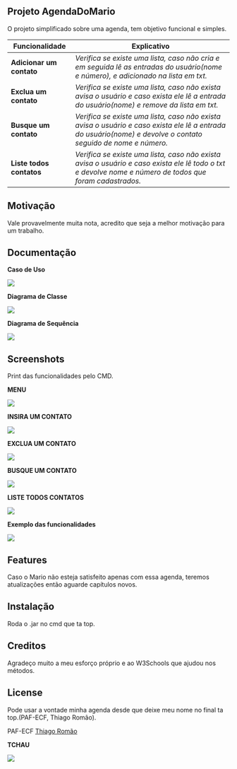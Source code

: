 ## Projeto AgendaDoMario
O projeto simplificado sobre uma agenda, tem objetivo funcional e simples.

| Funcionalidade | Explicativo| 
|--|--|
|**Adicionar um contato**|*Verifica se existe uma lista, caso não cria e em seguida lê as entradas do usuário(nome e número), e adicionado na lista em txt.*|
|**Exclua um contato**|*Verifica se existe uma lista, caso não exista avisa o usuário e caso exista ele lê a entrada do usuário(nome) e remove da lista em txt.*|
|**Busque um contato**|*Verifica se existe uma lista, caso não exista avisa o usuário e caso exista ele lê a entrada do usuário(nome) e devolve o contato seguido de nome e número.*| 
|**Liste todos contatos**|*Verifica se existe uma lista, caso não exista avisa o usuário e caso exista ele lê todo o txt e devolve nome e número de todos que foram cadastrados.*|

## Motivação
Vale provavelmente muita nota, acredito que seja a melhor motivação para um trabalho.

## Documentação

**Caso de Uso**

![](Documentação/diagramaCasodeUso.png)

**Diagrama de Classe**

![](Documentação/diagramaClasse.png)

**Diagrama de Sequência**

![](Documentação/diagramaSequência.png)

## Screenshots
Print das funcionalidades pelo CMD.

**MENU**

![](Screens/Menu.PNG)

**INSIRA UM CONTATO**

![](Screens/Insira.PNG)

**EXCLUA UM CONTATO**

![](Screens/Exclua.PNG)

**BUSQUE UM CONTATO**

![](Screens/Buscar.PNG)

**LISTE TODOS CONTATOS**

![](Screens/Listar.PNG)

**Exemplo das funcionalidades**

![](Screens/funcionalidade.gif)


## Features
Caso o Mario não esteja satisfeito apenas com essa agenda, teremos atualizações então aguarde capítulos novos.


## Instalação
Roda o .jar no cmd que ta top.

## Creditos
Agradeço muito a meu esforço próprio e ao W3Schools que ajudou nos métodos. 

## License
Pode usar a vontade minha agenda desde que deixe meu nome no final ta top.(PAF-ECF, Thiago Romão).

PAF-ECF [Thiago Romão]()

**TCHAU**

![](Screens/cat.gif)
